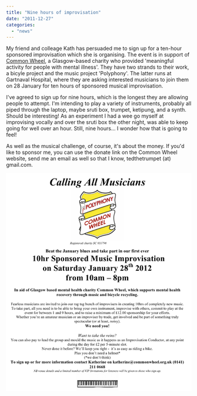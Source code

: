 ```yaml
---
title: "Nine hours of improvisation"
date: "2011-12-27"
categories: 
  - "news"
---
```


My friend and colleage Kath has persuaded me to sign up for a ten-hour sponsored improvisation which she is organising. The event is in support of [Common Wheel](http://www.commonwheel.org.uk/), a Glasgow-based charity who provided 'meaningful activity for people with mental illness'. They have two strands to their work, a bicyle project and the music project 'Polyphony'. The latter runs at Gartnaval Hospital, where they are asking interested musicians to join them on 28 January for ten hours of sponsored musical improvisation.

I've agreed to sign up for nine hours, which is the longest they are allowing people to attempt. I'm intending to play a variety of instruments, probably all piped through the laptop, maybe sruti box, trumpet, ketipung, and a synth. Should be interesting! As an experiment I had a wee go myself at improvising vocally and over the sruti box the other night, was able to keep going for well over an hour. Still, nine hours… I wonder how that is going to feel!

As well as the musical challenge, of course, it's about the money. If you'd like to sponsor me, you can use the donate link on the Common Wheel website, send me an email as well so that I know, tedthetrumpet (at) gmail.com.

[![](images/calling-all-musicians_sponsored-improv-jan28th.png "Calling All Musicians_Sponsored Improv Jan28th")](http://tedthetrumpet.files.wordpress.com/2011/12/calling-all-musicians_sponsored-improv-jan28th.pdf)
